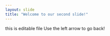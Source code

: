 ```yaml
---
layout: slide
title: "Welcome to our second slide!"
---
```

this is editable file
Use the left arrow to go back!
